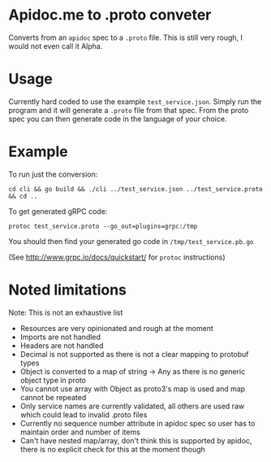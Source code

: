 # Apidoc.me to .proto conveter

Converts from an `apidoc` spec to a `.proto` file. This is still very rough, I would not even call it Alpha.

# Usage

Currently hard coded to use the example `test_service.json`. Simply run the program and it will generate a `.proto` file from that spec.
From the proto spec you can then generate code in the language of your choice.

# Example

To run just the conversion:

`cd cli && go build && ./cli ../test_service.json ../test_service.proto && cd ..`

To get generated gRPC code:

`protoc test_service.proto --go_out=plugins=grpc:/tmp`

You should then find your generated go code in `/tmp/test_service.pb.go`

(See http://www.grpc.io/docs/quickstart/ for `protoc` instructions)


# Noted limitations
Note: This is not an exhaustive list
 * Resources are very opinionated and rough at the moment
 * Imports are not handled
 * Headers are not handled
 * Decimal is not supported as there is not a clear mapping to protobuf types
 * Object is converted to a map of string -> Any as there is no generic object type in proto
 * You cannot use array with Object as proto3's map is used and map cannot be repeated
 * Only service names are currently validated, all others are used raw which could lead to invalid .proto files
 * Currently no sequence number attribute in apidoc spec so user has to maintain order and number of items
 * Can't have nested map/array, don't think this is supported by apidoc, there is no explicit check for this at the moment though

